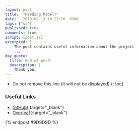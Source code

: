 ```yaml
---
layout: post
title:  "Herding Model!"
date:   2019-02-13 10:22:16 -0300
tags: ["ss"]
published: true
comments: true
script: [post.js]
excerpted: |
    The post contains useful information about the project
    ...
day_quote:
  title: End of post!
  description: |
    Thank you.
---
```



* Do not remove this line (it will not be displayed)
{: toc}

<!--[Emoji Syntax](https://www.webpagefx.com/tools/emoji-cheat-sheet/){:target="_blank"}-->

### Useful Links


- [GitHub](https://github.com/sumitram/ss-sheep-herding){:target="_blank"}
- [Overleaf](https://www.overleaf.com/project/5d80230b0cc36100014c99e7){:target="_blank"}





{% endpost #9D9D9D %}
